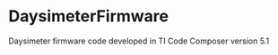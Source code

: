 DaysimeterFirmware
==================

Daysimeter firmware code developed in TI Code Composer version 5.1
